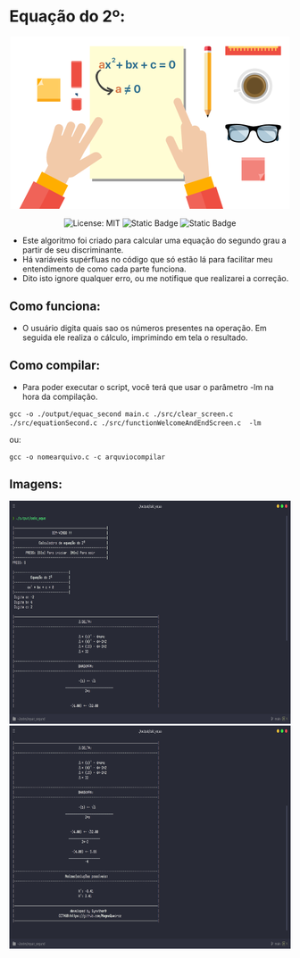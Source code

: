 # Equação do 2º:

<div align="center">

<img src="./images/iconHeader.png" width="500">

<br>

![License: MIT](https://img.shields.io/badge/License-MIT-blue.svg)
![Static Badge](https://img.shields.io/badge/Version-0.95-orange)
![Static Badge](https://img.shields.io/badge/STATUS-PROGRESS-yellow)

</div>

- Este algoritmo foi criado para calcular uma equação do segundo grau a partir de seu discriminante.
- Há variáveis supérfluas no código que só estão lá para facilitar meu entendimento de como cada parte funciona.
- Dito isto ignore qualquer erro, ou me notifique que realizarei a correção.

## Como funciona:
- O usuário digita quais sao os números presentes na operação. Em seguida ele realiza o cálculo, imprimindo em tela o resultado.

## Como compilar:
- Para poder executar o script, você terá que usar o parâmetro -lm na hora da compilação.
```
gcc -o ./output/equac_second main.c ./src/clear_screen.c ./src/equationSecond.c ./src/functionWelcomeAndEndScreen.c  -lm
```
ou:
```
gcc -o nomearquivo.c -c arquviocompilar
```
## Imagens:
<div align="center">

<img alt="Image" height="400" src="./images/imgTwo.png" width="600"/>

<img alt="image" height="400" src="./images/imgOne.png" width="600"/>
</div>

